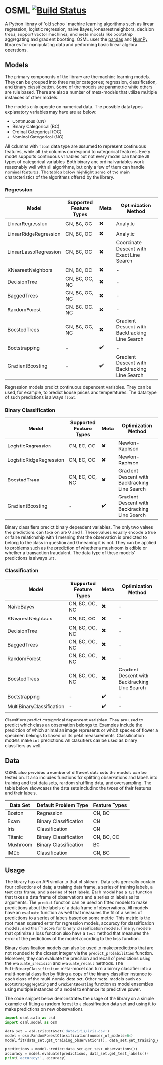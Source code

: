 # OSML [![Build Status](https://travis-ci.org/ViktorC/OSML.svg?branch=master)](https://travis-ci.org/ViktorC/OSML)
A Python library of 'old school' machine learning algorithms such as linear regression, logistic regression, naive Bayes, k-nearest neighbors, decision trees, support vector machines, and meta models like bootstrap aggregating and gradient boosting. OSML uses the [pandas](https://pandas.pydata.org/) and [NumPy](http://www.numpy.org/) libraries for manipulating data and performing basic linear algebra operations.

## Models
The primary components of the library are the machine learning models. They can be grouped into three major categories; regression, classification, and binary classification. Some of the models are parametric while others are rule based. There are also a number of meta-models that utilize multiple instances of other models.

The models only operate on numerical data. The possible data types explanatory variables may have are as below:
- Continuous (CN)
- Binary Categorical (BC)
- Ordinal Categorical (OC)
- Nominal Categorical (NC)  

All columns with `float` data type are assumed to represent continuous features, while all `int` columns correspond to categorical features. Every model supports continuous variables but not every model can handle all types of categorical variables. Both binary and ordinal variables work reasonably well with all algorithms, but only a few of them can handle nominal features. The tables below highlight some of the main characteristics of the algorithms offered by the library.

### Regression
| Model                 | Supported Feature Types | Meta                     | Optimization Method                            |
| --------------------- | ----------------------- | ------------------------ | ---------------------------------------------- |
| LinearRegression      | CN, BC, OC              | :heavy_multiplication_x: | Analytic                                       |
| LinearRidgeRegression | CN, BC, OC              | :heavy_multiplication_x: | Analytic                                       |
| LinearLassoRegression | CN, BC, OC              | :heavy_multiplication_x: | Coordinate Descent with Exact Line Search      |
| KNearestNeighbors     | CN, BC, OC              | :heavy_multiplication_x: | -                                              |
| DecisionTree          | CN, BC, OC, NC          | :heavy_multiplication_x: | -                                              |
| BaggedTrees           | CN, BC, OC, NC          | :heavy_multiplication_x: | -                                              |
| RandomForest          | CN, BC, OC, NC          | :heavy_multiplication_x: | -                                              |
| BoostedTrees          | CN, BC, OC, NC          | :heavy_multiplication_x: | Gradient Descent with Backtracking Line Search |
| Bootstrapping         | -                       | :heavy_check_mark:       | -                                              |
| GradientBoosting      | -                       | :heavy_check_mark:       | Gradient Descent with Backtracking Line Search |

Regression models predict continuous dependent variables. They can be used, for example, to predict house prices and temperatures. The data type of such predictions is always `float`.

### Binary Classification
| Model                   | Supported Feature Types | Meta                     | Optimization Method                            |
| ----------------------- | ----------------------- | ------------------------ | ---------------------------------------------- |
| LogisticRegression      | CN, BC, OC              | :heavy_multiplication_x: | Newton-Raphson                                 |
| LogisticRidgeRegression | CN, BC, OC              | :heavy_multiplication_x: | Newton-Raphson                                 |
| BoostedTrees            | CN, BC, OC, NC          | :heavy_multiplication_x: | Gradient Descent with Backtracking Line Search |
| GradientBoosting        | -                       | :heavy_check_mark:       | Gradient Descent with Backtracking Line Search |

Binary classifiers predict binary dependent variables. The only two values the predictions can take on are 0 and 1. These values usually encode a true or false relationship with 1 meaning that the observation is predicted to belong to the class in question and 0 meaning it is not. They can be applied to problems such as the prediction of whether a mushroom is edible or whether a transaction fraudulent. The data type of these models' predictions is always `int`.

### Classification
| Model                     | Supported Feature Types | Meta                     | Optimization Method                            |
| ------------------------- | ----------------------- | ------------------------ | ---------------------------------------------- |
| NaiveBayes                | CN, BC, OC, NC          | :heavy_multiplication_x: | -                                              |
| KNearestNeighbors         | CN, BC, OC              | :heavy_multiplication_x: | -                                              |
| DecisionTree              | CN, BC, OC, NC          | :heavy_multiplication_x: | -                                              |
| BaggedTrees               | CN, BC, OC, NC          | :heavy_multiplication_x: | -                                              |
| RandomForest              | CN, BC, OC, NC          | :heavy_multiplication_x: | -                                              |
| BoostedTrees              | CN, BC, OC, NC          | :heavy_multiplication_x: | Gradient Descent with Backtracking Line Search |
| Bootstrapping             | -                       | :heavy_check_mark:       | -                                              |
| MultiBinaryClassification | -                       | :heavy_check_mark:       | -                                              |

Classifiers predict categorical dependent variables. They are used to predict which class an observation belongs to. Examples include the prediction of which animal an image represents or which species of flower a specimen belongs to based on its petal measurements. Classification models make `int` predictions. All classifiers can be used as binary classifiers as well.

## Data
OSML also provides a number of different data sets the models can be tested on. It also includes functions for splitting observations and labels into training and test data sets, random shuffling data, and oversampling. The table below showcases the data sets including the types of their features and their labels.

| Data Set | Default Problem Type  | Feature Types |
| -------- | --------------------- | ------------- |
| Boston   | Regression            | CN, BC        |
| Exam     | Binary Classification | CN            |
| Iris     | Classification        | CN            |
| Titanic  | Binary Classification | CN, BC, OC    |
| Mushroom | Binary Classification | BC            |
| IMDb     | Classification        | CN, BC        |

## Usage
The library has an API similar to that of sklearn. Data sets generally contain four collections of data; a training data frame, a series of training labels, a test data frame, and a series of test labels. Each model has a `fit` function that takes a data frame of observations and a series of labels as its arguments. The `predict` function can be used on fitted models to make predictions about the labels of a data frame of observations. All models have an `evaluate` function as well that measures the fit of a series of predictions to a series of labels based on some metric. This metric is the root mean squared error for regression models, accuracy for classification models, and the F1 score for binary classification models. Finally, models that optimize a loss function also have a `test` method that measures the error of the predictions of the model according to the loss function.

Binary classification models can also be used to make predictions that are not rounded to the closest integer via the `predict_probabilities` function. Moreover, they can evaluate the precision and recall of predictions using the `evaluate_precision` and `evaluate_recall` methods. The `MultiBinaryClassification` meta-model can turn a binary classifier into a multi-nomial classifier by fitting a copy of the binary classifier instance to each class of the multi-nomial data set. Other meta-models such as `BootstrapAggregating` and `GradientBoosting` function as model ensembles using multiple instances of a model to enhance its predictive power.

The code snippet below demonstrates the usage of the library on a simple example of fitting a random forest to a classification data set and using it to make predictions on new observations.

```python
import osml.data as osd
import osml.model as osm

data_set = osd.IrisDataSet('data/iris/iris.csv')
model = osm.RandomForestClassification(number_of_models=64)
model.fit(data_set.get_training_observations(), data_set.get_training_observations())

predictions = model.predict(data_set.get_test_observations())
accuracy = model.evaluate(predictions, data_set.get_test_labels())
print('accuracy:', accuracy)
```

